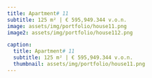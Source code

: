 ```yaml
---
title: Apartment# 11
subtitle: 125 m² | € 595,949.344 v.o.n.
image: assets/img/portfolio/house11.png
image2: assets/img/portfolio/house112.png

caption:
  title: Apartment# 11
  subtitle: 125 m² | € 595,949.344 v.o.n.
  thumbnail: assets/img/portfolio/house11.png
---
```


